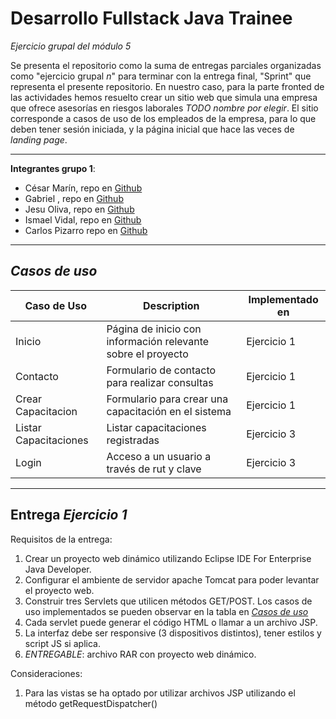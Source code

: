 # Desarrollo Fullstack Java Trainee
*Ejercicio grupal del módulo 5*

Se presenta el repositorio como la suma de entregas parciales organizadas como "ejercicio grupal *n*" para terminar con la entrega final, "Sprint" que representa el presente repositorio. En nuestro caso, para la parte fronted de las actividades hemos resuelto crear un sitio web que simula una empresa que ofrece asesorías en riesgos laborales  *TODO nombre por elegir*. El sitio corresponde a casos de uso de los empleados de la empresa, para lo que deben tener sesión iniciada, y la página inicial que hace las veces de *landing page*.

<hr>

**Integrantes grupo 1**:
* César Marín, repo en [Github](https://github.com)
* Gabriel , repo en [Github](https://github.com)
* Jesu Oliva, repo en [Github](https://github.com)
* Ismael Vidal, repo en [Github](https://github.com)
* Carlos Pizarro repo en [Github](https://github.com/CarlosPizarroMorales/modulo-5)

<hr>

## *Casos de uso*

| Caso de Uso | Description | Implementado en |
| --- | --- | --- |
| Inicio | Página de inicio con información relevante sobre el proyecto | Ejercicio 1 |
| Contacto | Formulario de contacto para realizar consultas | Ejercicio 1 |
| Crear Capacitacion | Formulario para crear una capacitación en el sistema | Ejercicio 1 |
| Listar Capacitaciones | Listar capacitaciones registradas | Ejercicio 3 | 
| Login | Acceso a un usuario a través de rut y clave | Ejercicio 3 | 

<hr>

## Entrega *Ejercicio 1*

Requisitos de la entrega:
1. Crear un proyecto web dinámico utilizando Eclipse IDE For Enterprise Java Developer.
1. Configurar el ambiente de servidor apache Tomcat para poder levantar el proyecto web.
1. Construir tres Servlets que utilicen métodos GET/POST. Los casos de uso implementados se pueden observar en la tabla en [*Casos de uso*](#casos-de-uso)
1. Cada servlet puede generar el código HTML o llamar a un archivo JSP.
1. La interfaz debe ser responsive (3 dispositivos distintos), tener estilos y script JS si aplica.
1. *ENTREGABLE*: archivo RAR con proyecto web dinámico.


Consideraciones:
1. Para las vistas se ha optado por utilizar archivos JSP utilizando el método getRequestDispatcher()